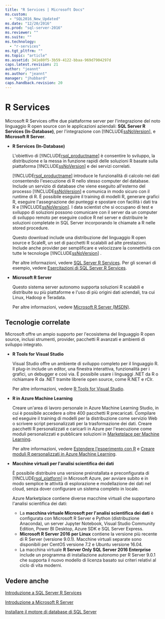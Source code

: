 ```yaml
---
title: "R Services | Microsoft Docs"
ms.custom: 
  - "SQL2016_New_Updated"
ms.date: "12/20/2016"
ms.prod: "sql-server-2016"
ms.reviewer: ""
ms.suite: ""
ms.technology: 
  - "r-services"
ms.tgt_pltfrm: ""
ms.topic: "article"
ms.assetid: 341e80f5-3b59-4122-bbaa-969d7904297d
caps.latest.revision: 21
author: "jeannt"
ms.author: "jeannt"
manager: "jhubbard"
caps.handback.revision: 20
---
```

# R Services
  Microsoft R Services offre due piattaforme server per l'integrazione del noto linguaggio R open source con le applicazioni aziendali: **SQL Server R Services (In-Database)**, per l'integrazione con [!INCLUDE[ssNoVersion](../../includes/ssnoversion-md.md)], e **Microsoft R Server**.  
  
-   **R Services (In-Database)**  
  
     L'obiettivo di [!INCLUDE[rsql_productname](../../includes/rsql-productname-md.md)] è consentire lo sviluppo, la distribuzione e la messa in funzione rapidi delle soluzioni R basate sulla piattaforma [!INCLUDE[ssNoVersion](../../includes/ssnoversion-md.md)] e dei servizi correlati.  
  
     [!INCLUDE[rsql_productname](../../includes/rsql-productname-md.md)] introduce le funzionalità di calcolo nei dati consentendo l'esecuzione di R nello stesso computer del database. Include un servizio di database che viene eseguito all'esterno del processo [!INCLUDE[ssNoVersion](../../includes/ssnoversion-md.md)] e comunica in modo sicuro con il runtime di R. È possibile eseguire il training di modelli R, generare grafici R, eseguire l'assegnazione dei punteggi e spostare con facilità i dati tra R e [!INCLUDE[ssNoVersion](../../includes/ssnoversion-md.md)]. I data scientist che si occupano di test e sviluppo di soluzioni possono comunicare con il server da un computer di sviluppo remoto per eseguire codice R nel server e distribuire le soluzioni completate in SQL Server incorporando le chiamate a R nelle stored procedure.  
  
     Questo download include una distribuzione del linguaggio R open source e ScaleR, un set di pacchetti R scalabili ad alte prestazioni. Include anche provider per semplificare e velocizzare la connettività con tutte le tecnologie [!INCLUDE[ssNoVersion](../../includes/ssnoversion-md.md)] .  
  
     Per altre informazioni, vedere [SQL Server R Services](../../advanced-analytics/r-services/sql-server-r-services.md). Per gli scenari di esempio, vedere [Esercitazioni di SQL Server R Services](../../advanced-analytics/r-services/sql-server-r-services-tutorials.md).  
  
-   **Microsoft R Server**  
  
     Questo sistema server autonomo supporta soluzioni R scalabili e distribuite su più piattaforme e l'uso di più origini dati aziendali, tra cui Linux, Hadoop e Teradata.  
  
     Per altre informazioni, vedere [Microsoft R Server (MSDN)](https://msdn.microsoft.com/microsoft-r/index).  
  
## <a name="related-technologies"></a>Tecnologie correlate  
 Microsoft offre un ampio supporto per l'ecosistema del linguaggio R open source, inclusi strumenti, provider, pacchetti R avanzati e ambienti di sviluppo integrato.  
  
-   **R Tools for Visual Studio**  
  
     Visual Studio offre un ambiente di sviluppo completo per il linguaggio R. Il plug-in include un editor, una finestra interattiva, funzionalità per i grafici, un debugger e così via. È possibile usare i linguaggi .NET da R o richiamare R da .NET tramite librerie open source, come R.NET e rClr.  
  
     Per altre informazioni, vedere [R Tools for Visual Studio](https://www.visualstudio.com/vs/rtvs/).  
  
-   **R in Azure Machine Learning**  
  
     Creare un'area di lavoro personale in Azure Machine Learning Studio, in cui è possibile accedere a oltre 400 pacchetti R precaricati. Compilare ed eseguire il training di modelli per la distribuzione come servizio Web o scrivere script personalizzati per la trasformazione dei dati. Creare pacchetti R personalizzati e caricarli in Azure per l'esecuzione come moduli personalizzati e pubblicare soluzioni in [Marketplace per Machine Learning](http://datamarket.azure.com/browse/data?category=machine-learning).  
  
     Per altre informazioni, vedere [Estendere l'esperimento con R](https://docs.microsoft.com/azure/machine-learning/machine-learning-extend-your-experiment-with-r) e [Creare moduli R personalizzati in Azure Machine Learning](https://docs.microsoft.com/azure/machine-learning/machine-learning-custom-r-modules).  
  
-   **Macchine virtuali per l'analisi scientifica dei dati**  
  
     È possibile distribuire una versione preinstallata e preconfigurata di [!INCLUDE[rsql_platform](../../includes/rsql-platform-md.md)] in Microsoft Azure, per avviare subito e in modo semplice le attività di esplorazione e modellazione dei dati nel cloud, senza dover configurare un sistema completo in locale.  
  
     Azure Marketplace contiene diverse macchine virtuali che supportano l'analisi scientifica dei dati:
     + La **macchina virtuale Microsoft per l'analisi scientifica dei dati** è configurata con Microsoft R Server e Python (distribuzione Anaconda), un server Jupyter Notebook, Visual Studio Community Edition, Power BI Desktop, Azure SDK e SQL Server Express. 
     + **Microsoft R Server 2016 per Linux** contiene la versione più recente di R Server (versione 9.0.1). Macchine virtuali separate sono disponibili per CentOS versione 7.2 e Ubuntu versione 16.04. 
     + La macchina virtuale **R Server Only SQL Server 2016 Enterprise** include un programma di installazione autonomo per R Server 9.0.1 che supporta il nuovo modello di licenza basato sui criteri relativi al ciclo di vita moderni.
 

## <a name="see-also"></a>Vedere anche  
[Introduzione a SQL Server R Services](../../advanced-analytics/r-services/getting-started-with-sql-server-r-services.md) 

[Introduzione a Microsoft R Server](../../advanced-analytics/r-services/getting-started-with-microsoft-r-server-standalone.md)  

 [Installare il motore di database di SQL Server](../../database-engine/install-windows/install-sql-server-database-engine.md)  
  
  